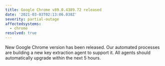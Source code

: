 ```yaml
---
title: Google Chrome v89.0.4389.72 released
date: '2021-03-03T02:13:06.038Z'
severity: partial-outage
affectedsystems:
  - chrome
resolved: true
---
```

New Google Chrome version has been released. Our automated processes are building a new key extraction agent to support it. All agents should automatically upgrade within the next 5 hours.

<!--- language code: en -->
